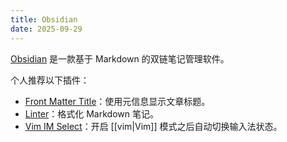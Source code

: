 ```yaml
---
title: Obsidian
date: 2025-09-29
---
```


[Obsidian](https://obsidian.md/) 是一款基于 Markdown 的双链笔记管理软件。

个人推荐以下插件：

- [Front Matter Title](https://github.com/snezhig/obsidian-front-matter-title)：使用元信息显示文章标题。
- [Linter](https://github.com/platers/obsidian-linter)：格式化 Markdown 笔记。
- [Vim IM Select](https://github.com/ALONELUR/vim-im-select-obsidian)：开启 [[vim|Vim]] 模式之后自动切换输入法状态。
